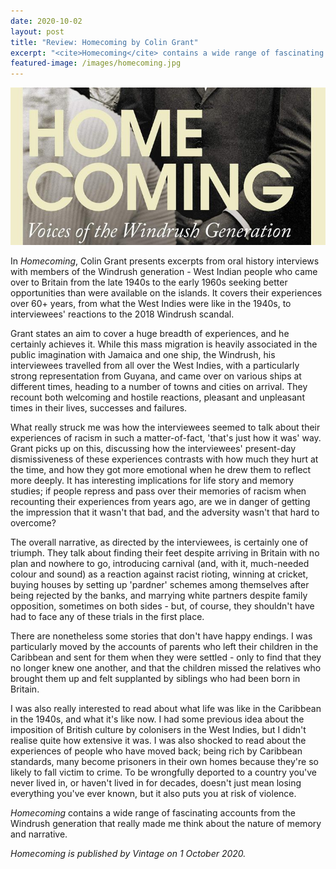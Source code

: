 ```yaml
---
date: 2020-10-02
layout: post
title: "Review: Homecoming by Colin Grant"
excerpt: "<cite>Homecoming</cite> contains a wide range of fascinating accounts from the Windrush generation that really made me think about the nature of memory and narrative."
featured-image: /images/homecoming.jpg
---
```


![Homecoming](/images/homecoming.jpg)

In <cite>Homecoming</cite>, Colin Grant presents excerpts from oral history interviews with members of the Windrush generation - West Indian people who came over to Britain from the late 1940s to the early 1960s seeking better opportunities than were available on the islands. It covers their experiences over 60+ years, from what the West Indies were like in the 1940s, to interviewees' reactions to the 2018 Windrush scandal.

Grant states an aim to cover a huge breadth of experiences, and he certainly achieves it. While this mass migration is heavily associated in the public imagination with Jamaica and one ship, the Windrush, his interviewees travelled from all over the West Indies, with a particularly strong representation from Guyana, and came over on various ships at different times, heading to a number of towns and cities on arrival. They recount both welcoming and hostile reactions, pleasant and unpleasant times in their lives, successes and failures.

What really struck me was how the interviewees seemed to talk about their experiences of racism in such a matter-of-fact, 'that's just how it was' way. Grant picks up on this, discussing how the interviewees' present-day dismissiveness of these experiences contrasts with how much they hurt at the time, and how they got more emotional when he drew them to reflect more deeply. It has interesting implications for life story and memory studies; if people repress and pass over their memories of racism when recounting their experiences from years ago, are we in danger of getting the impression that it wasn't that bad, and the adversity wasn't that hard to overcome?

The overall narrative, as directed by the interviewees, is certainly one of triumph. They talk about finding their feet despite arriving in Britain with no plan and nowhere to go, introducing carnival (and, with it, much-needed colour and sound) as a reaction against racist rioting, winning at cricket, buying houses by setting up 'pardner' schemes among themselves after being rejected by the banks, and marrying white partners despite family opposition, sometimes on both sides - but, of course, they shouldn't have had to face any of these trials in the first place.

There are nonetheless some stories that don't have happy endings. I was particularly moved by the accounts of parents who left their children in the Caribbean and sent for them when they were settled - only to find that they no longer knew one another, and that the children missed the relatives who brought them up and felt supplanted by siblings who had been born in Britain.

I was also really interested to read about what life was like in the Caribbean in the 1940s, and what it's like now. I had some previous idea about the imposition of British culture by colonisers in the West Indies, but I didn't realise quite how extensive it was. I was also shocked to read about the experiences of people who have moved back; being rich by Caribbean standards, many become prisoners in their own homes because they're so likely to fall victim to crime. To be wrongfully deported to a country you've never lived in, or haven't lived in for decades, doesn't just mean losing everything you've ever known, but it also puts you at risk of violence.

<cite>Homecoming</cite> contains a wide range of fascinating accounts from the Windrush generation that really made me think about the nature of memory and narrative.

*<cite>Homecoming</cite> is published by Vintage on 1 October 2020.*
